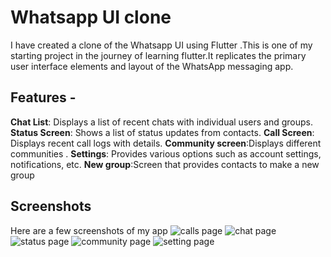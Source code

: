 # Whatsapp UI clone

I have created a clone of the Whatsapp UI using Flutter .This is one of my starting project in the journey of learning flutter.It replicates the primary user interface elements and layout of the WhatsApp messaging app.

## Features - 
**Chat List**: Displays a list of recent chats with individual users and groups. 
**Status Screen**: Shows a list of status updates from contacts. 
**Call Screen**: Displays recent call logs with details. 
**Community screen**:Displays different communities .
**Settings**: Provides various options such as account settings, notifications, etc.
**New group**:Screen that provides contacts to make a new group
## Screenshots
Here are a few screenshots of my app
![calls page](https://github.com/Krish-Aggarwal-1406/Whatsappuiclone/commit/f0fa96130abb32bc23ef27997049af744df4e1a6#diff-c471aa17288055fc6f043cbe2e841a4d99ca7d4f3f3dca10e2163a60418a0784)
![chat page](https://github.com/Krish-Aggarwal-1406/Whatsappuiclone/commit/f0fa96130abb32bc23ef27997049af744df4e1a6#diff-e8d0b55a437091f7aba565a7fc3bfa5f915117dbaf610a770ba005de4e545df3)
![status page](https://github.com/Krish-Aggarwal-1406/Whatsappuiclone/commit/f0fa96130abb32bc23ef27997049af744df4e1a6#diff-8a159bc4d6d4c5b791b5d7edfd4fe2aaa716bbbba8492610f42c950d8891c279)
![community page](https://github.com/Krish-Aggarwal-1406/Whatsappuiclone/commit/f0fa96130abb32bc23ef27997049af744df4e1a6#diff-cd5ad815a415cc2359f52f9d49bdd69a955d7ef209ffcff62d424e43d1ef5e68)
![setting page](https://github.com/Krish-Aggarwal-1406/Whatsappuiclone/commit/f0fa96130abb32bc23ef27997049af744df4e1a6#diff-4fe2db109e9279275100b125c5930cace30c5cef292c346433a43daa694aaed8)
